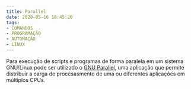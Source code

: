 ```yaml
---
title: Parallel
date: 2020-05-16 18:45:20
tags:
- COMANDOS
- PROGRAMAÇÃO
- AUTOMAÇÃO
- LINUX
---
```


Para execução de scripts e programas de forma paralela em um sistema GNU/Linux pode ser utilizado o [GNU Parallel], uma aplicação que permite distribuir a carga de procesasmento de uma ou diferentes aplicações em múltiplos CPUs.







[VPN]: <https://9to5mac.com/guides/vpn/>
[GNU Parallel]: <https://www.gnu.org/software/parallel/>
